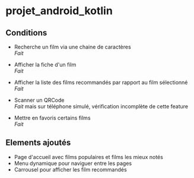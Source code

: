 # projet_android_kotlin  

##  Conditions

* Recherche un film via une chaine de caractères  
_Fait_

* Afficher la fiche d'un film  
_Fait_

* Afficher la liste des films recommandés par rapport au film sélectionné  
_Fait_

* Scanner un QRCode  
_Fait_ mais sur téléphone simulé, vérification incomplète de cette feature

* Mettre en favoris certains films  
_Fait_

##  Elements ajoutés  
* Page d'accueil avec films populaires et films les mieux notés
* Menu dynamique pour naviguer entre les pages
* Carrousel pour afficher les film recommandés
